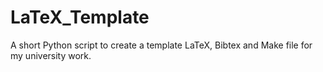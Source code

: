 LaTeX_Template
==============

A short Python script to create a template LaTeX, Bibtex and Make file for my university work.
